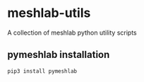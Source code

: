 # meshlab-utils
A collection of meshlab python utility scripts

## pymeshlab installation
```
pip3 install pymeshlab
```
